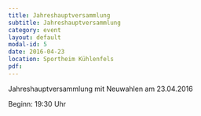 ```yaml
---
title: Jahreshauptversammlung
subtitle: Jahreshauptversammlung
category: event
layout: default
modal-id: 5
date: 2016-04-23
location: Sportheim Kühlenfels
pdf:
---
```


Jahreshauptversammlung mit Neuwahlen am 23.04.2016

Beginn: 19:30 Uhr
